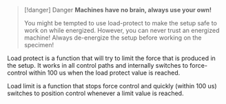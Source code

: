 > [!danger] Danger
> **Machines have no brain, always use your own!**
> 
> You might be tempted to use load-protect to make the setup safe to work on while energized. However, you can never trust an energized machine! Always de-energize the setup before working on the specimen!

Load protect is a function that will try to limit the force that is produced in the setup. It works in all control paths and internally switches to force-control within 100 us when the load protect value is reached.

Load limit is a function that stops force control and quickly (within 100 us) switches to position control whenever a limit value is reached.